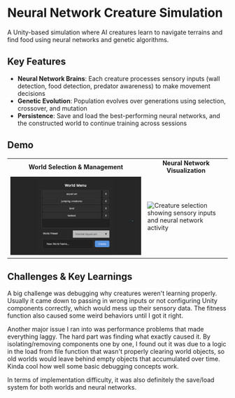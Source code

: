# Neural Network Creature Simulation

A Unity-based simulation where AI creatures learn to navigate terrains and find food using neural networks and genetic algorithms. 

## Key Features
- **Neural Network Brains**: Each creature processes sensory inputs (wall detection, food detection, predator awareness) to make movement decisions
- **Genetic Evolution**: Population evolves over generations using selection, crossover, and mutation
- **Persistence**: Save and load the best-performing neural networks, and the constructed world to continue training across sessions

## Demo

<table>
  <tr>
    <td align="center"><strong>World Selection & Management</strong></td>
    <td align="center"><strong>Neural Network Visualization</strong></td>
  </tr>
  <tr>
    <td><img src="./.github/world-menu.png" alt="World selection interface with save/load functionality"></td>
    <td><img src="./.github/creature-example.gif" alt="Creature selection showing sensory inputs and neural network activity"></td>
  </tr>
</table>

## Challenges & Key Learnings
A big challenge was debugging why creatures weren't learning properly. Usually it came down to passing in wrong inputs or not configuring Unity components correctly, which would mess up their sensory data. The fitness function also caused some weird behaviors until I got it right.

Another major issue I ran into was performance problems that made everything laggy. The hard part was finding what exactly caused it. By isolating/removing components one by one, I found out it was due to a logic in the load from file function that wasn't properly clearing world objects, so old worlds would leave behind empty objects that accumulated over time. Kinda cool how well some basic debugging concepts work.

In terms of implementation difficulty, it was also definitely the save/load system for both worlds and neural networks.